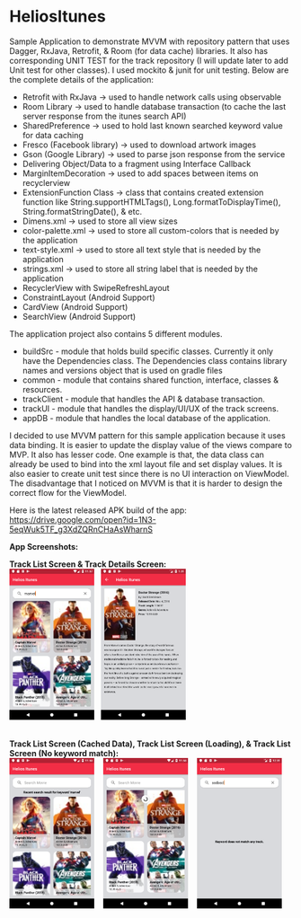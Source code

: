# HeliosItunes
Sample Application to demonstrate MVVM with repository pattern that uses Dagger, RxJava, Retrofit, & Room (for data cache) libraries. It also has corresponding UNIT TEST for the track repository (I will update later to add Unit test for other classes). I used  mockito & junit for unit testing. Below are the complete details of the application:

<ul>
  <li>Retrofit with RxJava -> used to handle network calls using observable</li>
  <li>Room Library -> used to handle database transaction (to cache the last server response from the itunes search API)</li>
  <li>SharedPreference -> used to hold last known searched keyword value for data caching</li>
  <li>Fresco (Facebook library) -> used to download artwork images</li>
  <li>Gson (Google Library) -> used to parse json response from the service</li>
  <li>Delivering Object/Data to a fragment using Interface Callback</li>
  <li>MarginItemDecoration -> used to add spaces between items on recyclerview</li>
  <li>ExtensionFunction Class -> class that contains created extension function like String.supportHTMLTags(), Long.formatToDisplayTime(), String.formatStringDate(), & etc.</li>
  <li>Dimens.xml -> used to store all view sizes</li>
  <li>color-palette.xml -> used to store all custom-colors that is needed by the application</li>
  <li>text-style.xml -> used to store all text style that is needed by the application</li>
  <li>strings.xml -> used to store all string label that is needed by the application</li>
  <li>RecyclerView with SwipeRefreshLayout</li>
  <li>ConstraintLayout (Android Support)</li>
  <li>CardView (Android Support)</li>
  <li>SearchView (Android Support)</li>
</ul>

The application project also contains 5 different modules.

<ul>
  <li>buildSrc - module that holds build specific classes. Currently it only have the Dependencies class. The Dependencies class contains library names and versions object that is used on gradle files</li>
  <li>common - module that contains shared function, interface, classes & resources.</li>
  <li>trackClient - module that handles the API & database transaction.</li>
  <li>trackUI - module that handles the display/UI/UX of the track screens.</li>
  <li>appDB - module that handles the local database of the application.</li>
</ul>


I decided to use MVVM pattern for this sample application because it uses data binding. It is easier to update the display value of the views compare to MVP.
 It also has lesser code. One example is that, the data class can already be used to bind into the xml layout file and set display values.
 It is also easier to create unit test since there is no UI interaction on ViewModel. The disadvantage that I noticed on MVVM is that it is harder to design the correct flow for the ViewModel.

Here is the latest released APK build of the app: https://drive.google.com/open?id=1N3-5eqWuk5TF_g3XdZQRnCHaAsWharnS

<b>App Screenshots:</b>

<b>Track List Screen & Track Details Screen:</b><br />
<img src="https://raw.githubusercontent.com/HeliosSoftwareDeveloper/itunes/master/screenshots/list_searching.png" width="30%" />&nbsp;&nbsp;
<img src="https://raw.githubusercontent.com/HeliosSoftwareDeveloper/itunes/master/screenshots/track_details.png" width="30%" />
 <br /><br />

<b>Track List Screen (Cached Data), Track List Screen (Loading), & Track List Screen (No keyword match):</b><br />
<img src="https://raw.githubusercontent.com/HeliosSoftwareDeveloper/itunes/master/screenshots/list_cache.png" width="30%" />
 &nbsp;&nbsp;
 <img src="https://raw.githubusercontent.com/HeliosSoftwareDeveloper/itunes/master/screenshots/list_loading.png" width="30%" />
 &nbsp;&nbsp;
<img src="https://raw.githubusercontent.com/HeliosSoftwareDeveloper/itunes/master/screenshots/list_nomatch.png" width="30%" />
 <br /><br />

